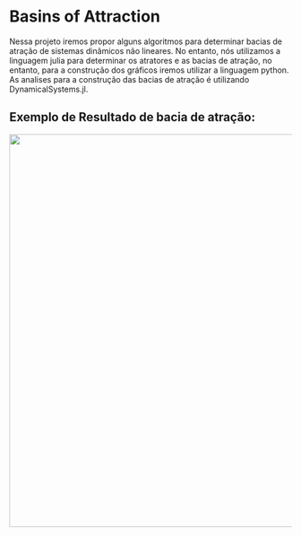 # Basins of Attraction

Nessa projeto iremos propor alguns algoritmos para determinar bacias de atração de sistemas dinâmicos não lineares. No entanto, nós utilizamos a linguagem julia para determinar os atratores e as bacias de atração, no entanto, para a construção dos gráficos iremos utilizar a linguagem python. As analises para a construção das bacias de atração é utilizando DynamicalSystems.jl.

## Exemplo de Resultado de bacia de atração:

<div align="center">
<img src="https://user-images.githubusercontent.com/61286097/236341682-3a5a7deb-9a81-46a3-a42e-0ef1a3ea3e81.png" width="700px" />
</div>
